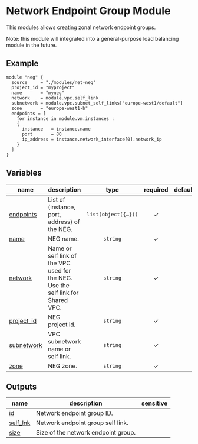 # Network Endpoint Group Module

This modules allows creating zonal network endpoint groups.

Note: this module will integrated into a general-purpose load balancing module in the future.

## Example
```hcl
module "neg" {
  source     = "./modules/net-neg"
  project_id = "myproject"
  name       = "myneg"
  network    = module.vpc.self_link
  subnetwork = module.vpc.subnet_self_links["europe-west1/default"]
  zone       = "europe-west1-b"
  endpoints = [
    for instance in module.vm.instances :
    {
      instance   = instance.name
      port       = 80
      ip_address = instance.network_interface[0].network_ip
    }
  ]
}
```
<!-- BEGIN TFDOC -->

## Variables

| name | description | type | required | default |
|---|---|:---:|:---:|:---:|
| [endpoints](variables.tf#L42) | List of (instance, port, address) of the NEG. | <code title="list&#40;object&#40;&#123;&#10;  instance   &#61; string&#10;  port       &#61; number&#10;  ip_address &#61; string&#10;&#125;&#41;&#41;">list&#40;object&#40;&#123;&#8230;&#125;&#41;&#41;</code> | ✓ |  |
| [name](variables.tf#L22) | NEG name. | <code>string</code> | ✓ |  |
| [network](variables.tf#L27) | Name or self link of the VPC used for the NEG. Use the self link for Shared VPC. | <code>string</code> | ✓ |  |
| [project_id](variables.tf#L17) | NEG project id. | <code>string</code> | ✓ |  |
| [subnetwork](variables.tf#L32) | VPC subnetwork name or self link. | <code>string</code> | ✓ |  |
| [zone](variables.tf#L37) | NEG zone. | <code>string</code> | ✓ |  |

## Outputs

| name | description | sensitive |
|---|---|:---:|
| [id](outputs.tf#L17) | Network endpoint group ID. |  |
| [self_lnk](outputs.tf#L27) | Network endpoint group self link. |  |
| [size](outputs.tf#L22) | Size of the network endpoint group. |  |

<!-- END TFDOC -->
